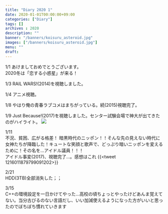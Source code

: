 ```yaml
---
title: "Diary 2020 1"
date: 2020-01-01T00:00:00+09:00
categories: ["Diary"]
tags: []
archives : 2020
description: ""
banner: "/banners/koisuru_asteroid.jpg"
images: ["/banners/koisuru_asteroid.jpg"]
menu: ""
draft:
---
```


1/1 あけましておめでとうございます。  
2020冬は「恋する小惑星」が来る！  

1/3 RAIL WARS!(2014)を視聴しました。
<!--more-->
1/4 アニメ視聴。  

1/8 やはり俺の青春ラブコメはまちがっている。続(2015)視聴完了。  

1/9 Just Because!(2017)を視聴しました。センター試験会場で神大が出てきたのがハイライト。
![](/images/20200109_17.14.02.jpg)

1/11  
不況、貧困、広がる格差！ 暗黒時代のニッポン！！そんな先の見えない時代に女神たちが降臨した！キュートな笑顔と歌声で、どっぷり暗いニッポンを変えるために！その名を…アイドル議員！！！  
アイドル事変(2017)、視聴完了…。感想はこれ
{{<tweet 1216011879799091202>}} 


2/21  
HDD(3TB)全部消失した；；  

3/15  
C++の環境設定を一日かけてやった…高校の頃ちょっとやったけどあんま覚えてない。当分古びるのない言語だし、いい加減使えるようになった方がいいと思ったのでぼちぼち慣れていきます  